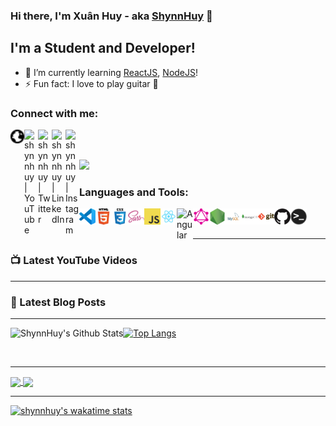 ### Hi there, I'm Xuân Huy - aka [ShynnHuy][website] 👋

## I'm a Student and Developer!

- 🔭 I’m currently learning [ReactJS][react], [NodeJS][nodejs]!
- ⚡ Fun fact: I love to play guitar 🎸

### Connect with me:

[<img align="left" alt="shynnhuy.com" width="22px" src="https://raw.githubusercontent.com/iconic/open-iconic/master/svg/globe.svg" />][website]
[<img align="left" alt="shynnhuy | YouTube" width="22px" src="https://cdn.jsdelivr.net/npm/simple-icons@v3/icons/facebook.svg" />][facebook]
[<img align="left" alt="shynnhuy | Twitter" width="22px" src="https://cdn.jsdelivr.net/npm/simple-icons@v3/icons/twitter.svg" />][twitter]
[<img align="left" alt="shynnhuy | LinkedIn" width="22px" src="https://cdn.jsdelivr.net/npm/simple-icons@v3/icons/linkedin.svg" />][linkedin]
[<img align="left" alt="shynnhuy | Instagram" width="22px" src="https://cdn.jsdelivr.net/npm/simple-icons@v3/icons/instagram.svg" />][instagram]

<br />
<br />

![](https://komarev.com/ghpvc/?username=shynnhuy&color=brightgreen&style=for-the-badge)

### Languages and Tools:

[<img align="left" alt="Visual Studio Code" width="26px" src="https://raw.githubusercontent.com/github/explore/80688e429a7d4ef2fca1e82350fe8e3517d3494d/topics/visual-studio-code/visual-studio-code.png" />][facebook]
[<img align="left" alt="HTML5" width="26px" src="https://raw.githubusercontent.com/github/explore/80688e429a7d4ef2fca1e82350fe8e3517d3494d/topics/html/html.png" />][facebook]
[<img align="left" alt="CSS3" width="26px" src="https://raw.githubusercontent.com/github/explore/80688e429a7d4ef2fca1e82350fe8e3517d3494d/topics/css/css.png" />][facebook]
[<img align="left" alt="Sass" width="26px" src="https://raw.githubusercontent.com/github/explore/80688e429a7d4ef2fca1e82350fe8e3517d3494d/topics/sass/sass.png" />][facebook]
[<img align="left" alt="JavaScript" width="26px" src="https://raw.githubusercontent.com/github/explore/80688e429a7d4ef2fca1e82350fe8e3517d3494d/topics/javascript/javascript.png" />][facebook]
[<img align="left" alt="React" width="26px" src="https://raw.githubusercontent.com/github/explore/80688e429a7d4ef2fca1e82350fe8e3517d3494d/topics/react/react.png" />][react]
[<img align="left" alt="Angular" width="26px" src="https://cdn3.iconfinder.com/data/icons/logos-and-brands-adobe/512/21_Angular-512.png" />][angular]
[<img align="left" alt="GraphQL" width="26px" src="https://raw.githubusercontent.com/github/explore/80688e429a7d4ef2fca1e82350fe8e3517d3494d/topics/graphql/graphql.png" />][facebook]
[<img align="left" alt="Node.js" width="26px" src="https://raw.githubusercontent.com/github/explore/80688e429a7d4ef2fca1e82350fe8e3517d3494d/topics/nodejs/nodejs.png" />][nodejs]

<!-- [<img align="left" alt="Deno" width="26px" src="https://raw.githubusercontent.com/github/explore/361e2821e2dea67711cde99c9c40ed357061cf27/topics/deno/deno.png" />][webdevplaylist] -->
<!-- [<img align="left" alt="SQL" width="26px" src="https://raw.githubusercontent.com/github/explore/80688e429a7d4ef2fca1e82350fe8e3517d3494d/topics/sql/sql.png" />][webdevplaylist] -->

[<img align="left" alt="MySQL" width="26px" src="https://raw.githubusercontent.com/github/explore/80688e429a7d4ef2fca1e82350fe8e3517d3494d/topics/mysql/mysql.png" />][facebook]
[<img align="left" alt="MongoDB" width="26px" src="https://raw.githubusercontent.com/github/explore/80688e429a7d4ef2fca1e82350fe8e3517d3494d/topics/mongodb/mongodb.png" />][facebook]
[<img align="left" alt="Git" width="26px" src="https://raw.githubusercontent.com/github/explore/80688e429a7d4ef2fca1e82350fe8e3517d3494d/topics/git/git.png" />][facebook]
[<img align="left" alt="GitHub" width="26px" src="https://raw.githubusercontent.com/github/explore/78df643247d429f6cc873026c0622819ad797942/topics/github/github.png" />][facebook]
[<img align="left" alt="HTML5" width="26px" src="https://raw.githubusercontent.com/github/explore/80688e429a7d4ef2fca1e82350fe8e3517d3494d/topics/terminal/terminal.png" />][facebook]

<br />
<br />

---

### 📺 Latest YouTube Videos

<!-- YOUTUBE:START -->
<!-- YOUTUBE:END -->

---

### 📕 Latest Blog Posts

<!-- BLOG-POST-LIST:START -->
<!-- BLOG-POST-LIST:END -->

---

<img align="left" alt="ShynnHuy's Github Stats" src="https://github-readme-stats.vercel.app/api?username=shynnhuy&show_icons=true&hide_border=true&theme=buefy" />

[website]: https://shynn.works
[twitter]: https://twitter.com/shynnhuy
[facebook]: https://facebook.com/shynnhuy
[instagram]: https://instagram.com/s_h_y_n_n
[linkedin]: https://linkedin.com/in/shynnhuy
[react]: https://reactjs.org/
[angular]: https://angular.io/
[nodejs]: https://nodejs.org/en/
[java]: https://openjfx.io/

[![Top Langs](https://github-readme-stats.vercel.app/api/top-langs/?username=shynnhuy&layout=compact&hide_border=true)](https://github.com/anuraghazra/github-readme-stats)

<br />

---

<a href="https://github.com/shynnhuy/shynnhuy">
  <img align="center" src="https://github-readme-stats.vercel.app/api/pin/?username=shynnhuy&repo=shynnhuy&show_owner=true" />
</a>
<a href="https://github.com/shynnhuy/nnyhs-food-client">
  <img align="center" src="https://github-readme-stats.vercel.app/api/pin/?username=shynnhuy&repo=nnyhs-food-client&show_owner=true" />
</a>

<br />

---

[![shynnhuy's wakatime stats](https://github-readme-stats.vercel.app/api/wakatime?username=shynnhuy)](https://github.com/anuraghazra/github-readme-stats)

